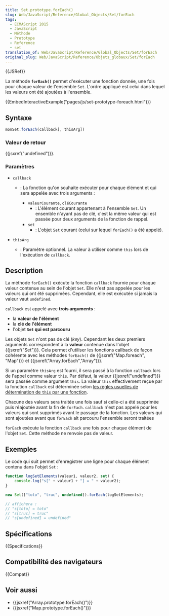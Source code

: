 ```yaml
---
title: Set.prototype.forEach()
slug: Web/JavaScript/Reference/Global_Objects/Set/forEach
tags:
  - ECMAScript 2015
  - JavaScript
  - Méthode
  - Prototype
  - Reference
  - set
translation_of: Web/JavaScript/Reference/Global_Objects/Set/forEach
original_slug: Web/JavaScript/Reference/Objets_globaux/Set/forEach
---
```


{{JSRef}}

La méthode **`forEach()`** permet d'exécuter une fonction donnée, une fois pour chaque valeur de l'ensemble `Set`. L'ordre appliqué est celui dans lequel les valeurs ont été ajoutées à l'ensemble.

{{EmbedInteractiveExample("pages/js/set-prototype-foreach.html")}}

## Syntaxe

```js
monSet.forEach(callback[, thisArg])
```

### Valeur de retour

{{jsxref("undefined")}}.

### Paramètres

- `callback`

  - : La fonction qu'on souhaite exécuter pour chaque élément et qui sera appelée avec trois arguments :

    - `valeurCourante`, `cléCourante`
      - : L'élément courant appartenant à l'ensemble `Set`. Un ensemble n'ayant pas de clé, c'est la même valeur qui est passée pour deux arguments de la fonction de rappel.
    - `set`
      - : L'objet `Set` courant (celui sur lequel `forEach()` a été appelé).

- `thisArg`
  - : Paramètre optionnel. La valeur à utiliser comme `this` lors de l'exécution de `callback`.

## Description

La méthode `forEach()` exécute la fonction `callback` fournie pour chaque valeur contenue au sein de l'objet `Set`. Elle n'est pas appelée pour les valeurs qui ont été supprimées. Cependant, elle est exécutée si jamais la valeur vaut `undefined`.

`callback` est appelé avec **trois arguments** :

- la **valeur de l'élément**
- la **clé de l'élément**
- l'objet **`Set` qui est parcouru**

Les objets `Set` n'ont pas de clé (_key_). Cependant les deux premiers arguments correspondent à la **valeur** contenue dans l'objet {{jsxref("Set")}}. Cela permet d'utiliser les fonctions callback de façon cohérente avec les méthodes `forEach()` de {{jsxref("Map.foreach", "Map")}} et {{jsxref("Array.forEach","Array")}}.

Si un paramètre `thisArg` est fourni, il sera passé à la fonction `callback` lors de l'appel comme valeur `this`. Par défaut, la valeur {{jsxref("undefined")}} sera passée comme argument `this`. La valeur `this` effectivement reçue par la fonction `callback` est déterminée selon [les règles usuelles de détermination de `this` par une fonction](/fr/docs/Web/JavaScript/Reference/Opérateurs/L_opérateur_this).

Chacune des valeurs sera traitée une fois sauf si celle-ci a été supprimée puis réajoutée avant la fin de `forEach`. `callback` n'est pas appelé pour les valeurs qui sont supprimés avant le passage de la fonction. Les valeurs qui sont ajoutées avant que `forEach` ait parcouru l'ensemble seront traitées

`forEach` exécute la fonction `callback` une fois pour chaque élément de l'objet `Set`. Cette méthode ne renvoie pas de valeur.

## Exemples

Le code qui suit permet d'enregistrer une ligne pour chaque élément contenu dans l'objet `Set` :

```js
function logSetElements(valeur1, valeur2, set) {
    console.log("s[" + valeur1 + "] = " + valeur2);
}

new Set(["toto", "truc", undefined]).forEach(logSetElements);

// affichera :
// "s[toto] = toto"
// "s[truc] = truc"
// "s[undefined] = undefined"
```

## Spécifications

{{Specifications}}

## Compatibilité des navigateurs

{{Compat}}

## Voir aussi

- {{jsxref("Array.prototype.forEach()")}}
- {{jsxref("Map.prototype.forEach()")}}
